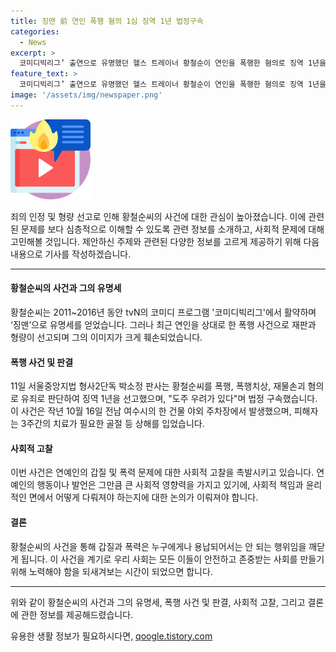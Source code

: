 ```yaml
---
title: 징맨 前 연인 폭행 혐의 1심 징역 1년 법정구속
categories:
  - News
excerpt: >
  코미디빅리그’ 출연으로 유명했던 헬스 트레이너 황철순이 연인을 폭행한 혐의로 징역 1년을 선고받고 법정 구속됐다. 지난해 10월 당시 연인인 A씨를 폭행한 후 도주를 시도하다가 체포됐으며, A씨는 3주간의 치료가 필요한 상해를 입었다. 유명인의 범죄로 큰 관심을 끌었으며, 재판부는 도주 우려가 있다며 법정 구속을 결정했다.
feature_text: >
  코미디빅리그’ 출연으로 유명했던 헬스 트레이너 황철순이 연인을 폭행한 혐의로 징역 1년을 선고받고 법정 구속됐다. 지난해 10월 당시 연인인 A씨를 폭행한 후 도주를 시도하다가 체포됐으며, A씨는 3주간의 치료가 필요한 상해를 입었다. 유명인의 범죄로 큰 관심을 끌었으며, 재판부는 도주 우려가 있다며 법정 구속을 결정했다.
image: '/assets/img/newspaper.png'
---
```


<p><img src="/assets/img/news.png" alt="rentncar 속보" /></p>

<p>죄의 인정 및 형량 선고로 인해 황철순씨의 사건에 대한 관심이 높아졌습니다. 이에 관련된 문제를 보다 심층적으로 이해할 수 있도록 관련 정보를 소개하고, 사회적 문제에 대해 고민해볼 것입니다. 제안하신 주제와 관련된 다양한 정보를 고르게 제공하기 위해 다음 내용으로 기사를 작성하겠습니다.</p>

<hr />

<h4>황철순씨의 사건과 그의 유명세</h4>

<p>황철순씨는 2011~2016년 동안 tvN의 코미디 프로그램 '코미디빅리그'에서 활약하며 ‘징맨’으로 유명세를 얻었습니다. 그러나 최근 연인을 상대로 한 폭행 사건으로 재판과 형량이 선고되며 그의 이미지가 크게 훼손되었습니다.</p>

<h4>폭행 사건 및 판결</h4>

<p>11일 서울중앙지법 형사2단독 박소정 판사는 황철순씨를 폭행, 폭행치상, 재물손괴 혐의로 유죄로 판단하여 징역 1년을 선고했으며, "도주 우려가 있다"며 법정 구속했습니다. 이 사건은 작년 10월 16일 전남 여수시의 한 건물 야외 주차장에서 발생했으며, 피해자는 3주간의 치료가 필요한 골절 등 상해를 입었습니다.</p>

<h4>사회적 고찰</h4>

<p>이번 사건은 연예인의 갑질 및 폭력 문제에 대한 사회적 고찰을 촉발시키고 있습니다. 연예인의 행동이나 발언은 그만큼 큰 사회적 영향력을 가지고 있기에, 사회적 책임과 윤리적인 면에서 어떻게 다뤄져야 하는지에 대한 논의가 이뤄져야 합니다.</p>

<h4>결론</h4>

<p>황철순씨의 사건을 통해 갑질과 폭력은 누구에게나 용납되어서는 안 되는 행위임을 깨닫게 됩니다. 이 사건을 계기로 우리 사회는 모든 이들이 안전하고 존중받는 사회를 만들기 위해 노력해야 함을 되새겨보는 시간이 되었으면 합니다.</p>

<hr />

<p>위와 같이 황철순씨의 사건과 그의 유명세, 폭행 사건 및 판결, 사회적 고찰, 그리고 결론에 관한 정보를 제공해드렸습니다.</p>
유용한 생활 정보가 필요하시다면, <a href="https://qoogle.tistory.com" rel="dofollow">qoogle.tistory.com</a>


